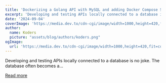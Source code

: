 ```yaml
---
title: 'Dockerizing a Golang API with MySQL and adding Docker Compose Support'
excerpt: 'Developing and testing APIs locally connected to a database is no joke. The database often becomes a...'
date: '2024-09-04'
coverImage: 'https://media.dev.to/cdn-cgi/image/width=1000,height=420,fit=cover,gravity=auto,format=auto/https%3A%2F%2Fdev-to-uploads.s3.amazonaws.com%2Fuploads%2Farticles%2Fucpxcqkjhe4q78mnkzii.png'
author:
  name: Koders
  picture: "assets/blog/authors/koders.png"
ogImage:
  url: 'https://media.dev.to/cdn-cgi/image/width=1000,height=420,fit=cover,gravity=auto,format=auto/https%3A%2F%2Fdev-to-uploads.s3.amazonaws.com%2Fuploads%2Farticles%2Fucpxcqkjhe4q78mnkzii.png'
---
```


Developing and testing APIs locally connected to a database is no joke. The database often becomes a...

[Read more](https://dev.to/pradumnasaraf/dockerizing-a-golang-api-with-mysql-and-adding-docker-compose-support-9b1)
